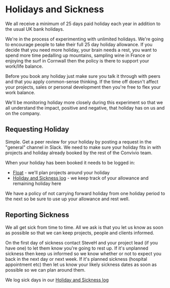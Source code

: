 # Holidays and Sickness

We all receive a minimum of 25 days paid holiday each year in addition to the usual UK bank holidays.

We're in the process of experimenting with unlimited holidays. We're going to encourage people to take their full 25 day holiday allowance. If you decide that you need more holiday, your brain needs a rest, you want to spend more time pedalling up mountains, sampling wine in France or enjoying the surf in Cornwall then the policy is there to support your work/life balance. 

Before you book any holiday just make sure you talk it through with peers and that you apply common-sense thinking. If the time off doesn't affect your projects, sales or personal development then you're free to flex your work balance. 

We'll be monitoring holiday more closely during this experiment so that we all understand the impact, positive and negative, that holiday has on us and on the company.

## Requesting Holiday

Simple. Get a peer review for your holiday by posting a request in the "general" channel in Slack. We need to make sure your holiday fits in with projects and holiday already booked by the rest of the Convivio team.

When your holiday has been booked it needs to be logged in:

* [Float](https://convivio.float.com/) - we'll plan projects around your holiday
* [Holiday and Sickness log](https://docs.google.com/spreadsheets/d/1oxl-NhfdMHMG55sDu9YzKh0npYBQucZEshxbko97Ko0/edit#gid=0) - we keep track of your allowance and remaining holiday here

We have a policy of not carrying forward holiday from one holiday period to the next so be sure to use up your allowance and rest well.

## Reporting Sickness

We all get sick from time to time. All we ask is that you let us know as soon as possible so that we can keep projects, people and clients informed. 

On the first day of sickness contact SteveH and your project lead (if you have one) to let them know you're going to rest up. If it's unplanned sickness then keep us informed so we know whether or not to expect you back in the next day or next week. If it's planned sickness (hospital appointment etc) then let us know your likely sickness dates as soon as possible so we can plan around them.

We log sick days in our [Holiday and Sickness log](https://docs.google.com/spreadsheets/d/1oxl-NhfdMHMG55sDu9YzKh0npYBQucZEshxbko97Ko0/edit#gid=0)